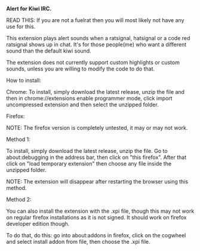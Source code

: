 <b>Alert for Kiwi IRC.</b>

READ THIS: If you are not a fuelrat then you will most likely not have any use for this.

This extension plays alert sounds when a ratsignal, hatsignal or a code red ratsignal shows up in chat. It's for those people(me) who want a different sound than the default kiwi sound.

The extension does not currently support custom highlights or custom sounds, unless you are willing to modify the code to do that.

How to install:

Chrome: To install, simply download the latest release, unzip the file and then in chrome://extensions enable programmer mode, click import uncompressed extension and then select the unzipped folder.

Firefox:

NOTE: The firefox version is completely untested, it may or may not work.

Method 1:

To install, simply download the latest release, unzip the file. Go to about:debugging in the address bar, then click on "this firefox". After that click on "load temporary extension" then choose any file inside the unzipped folder.

NOTE: The extension will disappear after restarting the browser using this method.

Method 2:

You can also install the extension with the .xpi file, though this may not work on regular firefox installations as it is not signed. It should work on firefox developer edition though.

To do that, do this: go into about:addons in firefox, click on the cogwheel and select install addon from file, then choose the .xpi file.
